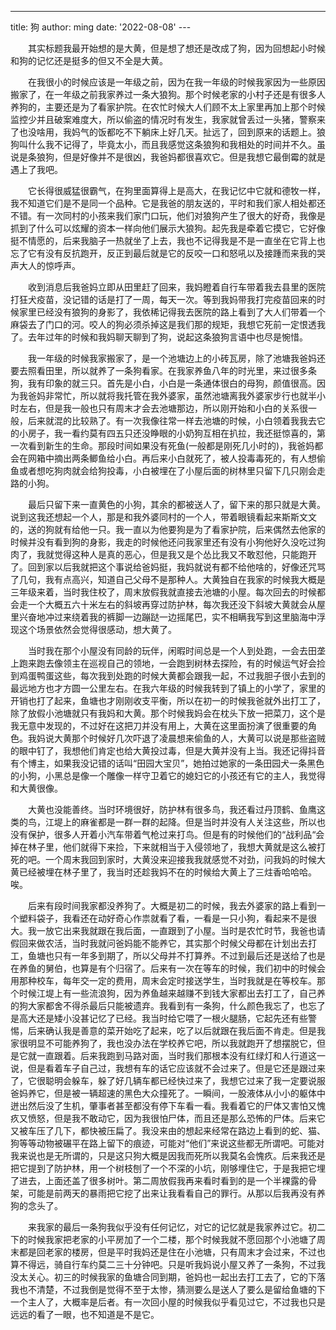 ---
title: 狗
author: ming
date: '2022-08-08'
---​	


<p style="text-indent:2em">其实标题我最开始想的是大黄，但是想了想还是改成了狗，因为回想起小时候和狗的记忆还是挺多的但又不全是大黄。</p>

<p style="text-indent:2em">在我很小的时候应该是一年级之前，因为在我一年级的时候我家因为一些原因搬家了，在一年级之前我家养过一条大狼狗。那个时候老家的小村子还是有很多人养狗的，主要还是为了看家护院。在农忙时候大人们顾不太上家里再加上那个时候监控少并且破案难度大，所以偷盗的情况时有发生，我家就曾丢过一头猪，警察来了也没啥用，我妈气的饭都吃不下躺床上好几天。扯远了，回到原来的话题上。狼狗叫什么我不记得了，毕竟太小，而且我感觉这条狼狗和我相处的时间并不久。虽说是条狼狗，但是好像并不是很凶，我爸妈都很喜欢它。但是我想它最倒霉的就是遇上了我吧。</p>

<p style="text-indent:2em">它长得很威猛很霸气，在狗里面算得上是高大，在我记忆中它就和德牧一样，我不知道它们是不是同一个品种。它是我爸的朋友送的，平时和我们家人相处都还不错。有一次同村的小孩来我们家门口玩，他们对狼狗产生了很大的好奇，我像是抓到了什么可以炫耀的资本一样向他们展示大狼狗。起先我是牵着它摸它，它好像挺不情愿的，后来我脑子一热就坐了上去，我也不记得我是不是一直坐在它背上也忘了它有没有反抗跑开，反正到最后就是它的反咬一口和怒吼以及接踵而来我的哭声大人的惊呼声。</p>

<p style="text-indent:2em">收到消息后我爸妈立即从田里赶了回来，我妈瞪着自行车带着我去县里的医院打狂犬疫苗，没记错的话是打了一周，每天一次。等到我妈带我打完疫苗回来的时候家里已经没有狼狗的身影了，我依稀记得我去医院的路上看到了大人们带着一个麻袋去了门口的河。咬人的狗必须杀掉这是我们那的规矩，我想它死前一定恨透我了。去年过年的时候和我妈聊天聊到了狗，说起这条狼狗言语中也尽是惋惜。</p>

<p style="text-indent:2em">我一年级的时候我家搬家了，是一个池塘边上的小砖瓦房，除了池塘我爸妈还要去照看田里，所以就养了一条狗看家。在我家养鱼八年的时光里，来过很多条狗，我有印象的就三只。首先是小白，小白是一条通体很白的母狗，颜值很高。因为我爸妈非常忙，所以就将我托管在我外婆家，虽然池塘离我外婆家步行也就半小时左右，但是我一般也只有周末才会去池塘那边，所以刚开始和小白的关系很一般，后来就混的比较熟了。有一次我像往常一样去池塘的时候，小白领着我我去它的小房子，我一看约莫有四五只还没睁眼的小奶狗互相在扒拉，我还挺惊喜的，第一次看到新生的生命。那段时间如果没有死鱼(一般都是刚死几小时的)，我爸妈都会在网箱中摘出两条鲫鱼给小白。再后来小白就死了，被人投毒毒死的，有人想偷鱼或者想吃狗肉就会给狗投毒，小白被埋在了小屋后面的树林里只留下几只刚会走路的小狗。</p>

<p style="text-indent:2em">最后只留下来一直黄色的小狗，其余的都被送人了，留下来的那只就是大黄。说到这我还想起一个人，那是和我外婆同村的一个人，带着眼镜看起来斯斯文文的，送的狗就有给他一只。我一直以为他要狗是为了看家护院，后来偶然去他家的时候并没有看到狗的身影，我走的时候他还问我家里还有没有小狗他好久没吃过狗肉了，我就觉得这种人是真的恶心，但是我又是个怂比我又不敢怼他，只能跑开了。回到家以后我就把这个事说给爸妈挺，我妈就说有都不给他啥的，好像还咒骂了几句，我有点高兴，知道自己父母不是那种人。大黄独自在我家的时候我大概是三年级来着，当时我住校了，周末放假我就直接去池塘的小屋。每次回去的时候都会走一个大概五六十米左右的斜坡再穿过防护林，每次我还没下斜坡大黄就会从屋里兴奋地冲过来绕着我的裤脚一边蹦跶一边摇尾巴，实不相瞒我写到这里脑海中浮现这个场景依然会觉得很感动，想大黄了。</p>

<p style="text-indent:2em">当时我在那个小屋没有同龄的玩伴，闲暇时间总是一个人到处跑，一会去田垄上跑来跑去像领主在巡视自己的领地，一会跑到树林去探险，有的时候运气好会捡到鸡蛋鸭蛋这些，每次我到处跑的时候大黄都会跟我一起，不过我胆子很小去到的最远地方也才方圆一公里左右。在我六年级的时候我转到了镇上的小学了，家里的开销也打了起来，鱼塘也才刚刚收支平衡，所以在初一的时候我爸就外出打工了，除了放假小池塘就只有我妈和大黄。那个时候我妈会在枕头下放一把菜刀，这个是我无意中发现的，不过好在这把刀并没有用上，大黄在这里面扮演了很重要的角色。我妈说大黄那个时候好几次吓退了凌晨想来偷鱼的人，大黄可以说是那些盗贼的眼中钉了，我想他们肯定也给大黄投过毒，但是大黄并没有上当。我还记得抖音有个博主，如果我没记错的话叫“田园大宝贝”，她拍过她家的一条田园犬一条黑色的小狗，小黑总是像一个雕像一样守卫着它的媳妇它的小孩还有它的主人，我觉得和大黄很像。</p>

<p style="text-indent:2em">大黄也没能善终。当时环境很好，防护林有很多鸟，我还看过丹顶鹤、鱼鹰这类的鸟，江堤上的麻雀都是一群一群的起降。但是当时并没有人关注这些，所以也没有保护，很多人开着小汽车带着气枪过来打鸟。但是有的时候他们的“战利品“会掉在林子里，他们就得下来捡，下来就相当于入侵领地了，我想大黄就是这么被打死的吧。一个周末我回到家时，大黄没来迎接我我就感觉不对劲，问我妈的时候大黄已经被埋在林子里了，我当时还趁我妈不在的时候给大黄上了三炷香哈哈哈。唉。</p>

<p style="text-indent:2em">后来有段时间我家都没养狗了。大概是初二的时候，我去外婆家的路上看到一个塑料袋子，我看还在动好奇心作祟就看了看，一看是一只小狗，看起来不是很大。我一放它出来我就跟在我后面，一直跟到了小屋。当时是农忙时节，我爸也请假回来做农活，当时我就问爸妈能不能养它，其实那个时候父母都在计划出去打工，鱼塘也只有一年多到期了，所以父母并不打算养。不过到最后还是送给了也是在养鱼的舅伯，也算是有个归宿了。后来有一次在等车的时候，我们初中的时候会用那种校车，每年交一定的费用，周末会定时接送学生，当时我就是在等校车。那个时候江堤上有一些流浪狗，因为养鱼越来越赚不到钱大家都出去打工了，自己养的狗大家都舍不得杀最后只能被遗弃。我看到有一条狗，什么颜色我忘了，也忘了是高大还是矮小没甚记忆了已经。我当时给它喂了一根火腿肠，它起先还有些警惕，后来确认我是善意的菜开始吃了起来，吃了以后就跟在我后面不肯走。但是我家很明显不可能养狗了，我也没办法在学校养它吧，所以我就跑开了想摆脱它，但是它就一直跟着。后来我跑到马路对面，当时我们那根本没有红绿灯和人行道这一说，但是看着车子自己过，我想有车的话它应该就不会过来了。但是它还是跟过来了，它很聪明会躲车，躲了好几辆车都已经快过来了，我想它过来了我一定要说服爸妈养它，但是被一辆超速的黑色大众撞死了。一瞬间，一股液体从小小的躯体中迸出然后没了生机，肇事者甚至都没有停下车看一看。我看着它的尸体又害怕又愧疚又愤怒，但是我不敢动它，因为我很怕尸体，而且还是那么恐怖的尸体。后来它又被车压了几下，都快被压扁了。我没来由的想起来经常在路边上看到的蛇、猫、狗等等动物被碾平在路上留下的痕迹，可能对“他们”来说这些都无所谓吧。可能对我来说也是无所谓的，只是这只狗大概是因我而死所以我莫名会愧疚。后来我还是把它提到了防护林，用一个树枝刨了一个不深的小坑，刚够埋住它，于是我把它埋了进去，上面还盖了很多树叶。第二周放假我再来看时看到的是一个半裸露的骨架，可能是前两天的暴雨把它挖了出来让我看看自己的罪行。从那以后我再没有养狗的念头了。</p>

<p style="text-indent:2em">来我家的最后一条狗我似乎没有任何记忆，对它的记忆就是我家养过它。初二下的时候我家把老家的小平房加了一个二楼，那个时候我就不愿回那个小池塘了周末都是回老家的楼房，但是平时我妈还是住在小池塘，只有周末才会过来，不过也算不得远，骑自行车约莫二三十分钟吧。只是听我妈说小屋又养了一条狗，不过我没太关心。初三的时候我家的鱼塘合同到期，爸妈也一起出去打工去了，它的下落我也不清楚，不过我倒是觉得不至于太惨，猜测要么是送人了要么是留给鱼塘的下一个主人了，大概率是后者。有一次回小屋的时候我似乎看见过它，不过我也只是远远的看了一眼，也不知道是不是它。</p>